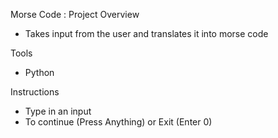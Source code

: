 Morse Code : Project Overview

* Takes input from the user and translates it into morse code


Tools
* Python


Instructions
* Type in an input
* To continue (Press Anything) or Exit (Enter 0)
